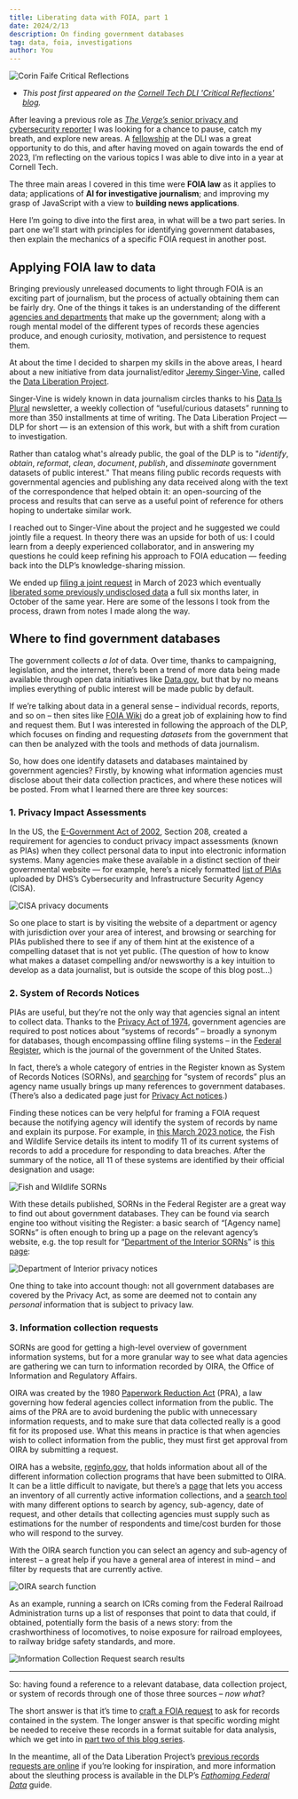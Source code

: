 ```yaml
---
title: Liberating data with FOIA, part 1
date: 2024/2/13
description: On finding government databases
tag: data, foia, investigations
author: You
---
```

![Corin Faife Critical Reflections](/images/2024/CriticalReflections_CorinFaife.png)

* *This post first appeared on the [Cornell Tech DLI 'Critical Reflections' blog](https://www.dli.tech.cornell.edu/post/liberating-data-with-foia-part-i).*

After leaving a previous role as [*The Verge’s* senior privacy and cybersecurity reporter](https://www.theverge.com/authors/corin-faife) I was looking for a chance to pause, catch my breath, and explore new areas. A [fellowship](https://www.dli.tech.cornell.edu/members/faife) at the DLI was a great opportunity to do this, and after having moved on again towards the end of 2023, I’m reflecting on the various topics I was able to dive into in a year at Cornell Tech.

The three main areas I covered in this time were **FOIA law** as it applies to data; applications of **AI for investigative journalism**; and improving my grasp of JavaScript with a view to **building news applications**. 

Here I’m going to dive into the first area, in what will be a two part series. In part one we'll start with principles for identifying government databases, then explain the mechanics of a specific FOIA request in another post.


## Applying FOIA law to data

Bringing previously unreleased documents to light through FOIA is an exciting part of journalism, but the process of actually obtaining them can be fairly dry. One of the things it takes is an understanding of the different [agencies and departments](https://www.usa.gov/agency-index) that make up the government; along with a rough mental model of the different types of records these agencies produce, and enough curiosity, motivation, and persistence to request them.

At about the time I decided to sharpen my skills in the above areas, I heard about a new initiative from data journalist/editor [Jeremy Singer-Vine](https://www.jsvine.com/), called the [Data Liberation Project](https://www.data-liberation-project.org/). 

Singer-Vine is widely known in data journalism circles thanks to his [Data Is Plural](https://www.data-is-plural.com/) newsletter, a weekly collection of “useful/curious datasets” running to more than 350 installments at time of writing. The Data Liberation Project — DLP for short — is an extension of this work, but with a shift from curation to investigation. 

Rather than catalog what's already public, the goal of the DLP is to "_identify_, _obtain_, _reformat_, _clean_, _document_, _publish_, and _disseminate_ government datasets of public interest." That means filing public records requests with governmental agencies and publishing any data received along with the text of the correspondence that helped obtain it: an open-sourcing of the process and results that can serve as a useful point of reference for others hoping to undertake similar work.

I reached out to Singer-Vine about the project and he suggested we could jointly file a request. In theory there was an upside for both of us: I could learn from a deeply experienced collaborator, and in answering my questions he could keep refining his approach to FOIA education — feeding back into the DLP’s knowledge-sharing mission. 

We ended up [filing a joint request](https://www.data-liberation-project.org/requests/peace-corps-resignations/) in March of 2023 which eventually [liberated some previously undisclosed data](https://www.data-liberation-project.org/datasets/peace-corps-resignations/) a full six months later, in October of the same year. Here are some of the lessons I took from the process, drawn from notes I made along the way.


## Where to find government databases

The government collects _a lot_ of data. Over time, thanks to campaigning, legislation, and the internet, there’s been a trend of more data being made available through open data initiatives like [Data.gov](https://data.gov/), but that by no means implies everything of public interest will be made public by default.

If we’re talking about data in a general sense – individual records, reports, and so on – then sites like [FOIA Wiki](https://foia.wiki/wiki/Main_Page) do a great job of explaining how to find and request them. But I was interested in following the approach of the DLP, which focuses on finding and requesting _datasets_ from the government that can then be analyzed with the tools and methods of data journalism.

So, how does one identify datasets and databases maintained by government agencies? Firstly, by knowing what information agencies must disclose about their data collection practices, and where these notices will be posted. From what I learned there are three key sources:

### 1. Privacy Impact Assessments

In the US, the [E-Government Act of 2002](https://www.congress.gov/107/plaws/publ347/PLAW-107publ347.pdf), Section 208, created a requirement for agencies to conduct privacy impact assessments (known as PIAs) when they collect personal data to input into electronic information systems. Many agencies make these available in a distinct section of their governmental website — for example, here’s a nicely formatted [list of PIAs ](https://www.dhs.gov/privacy-documents-cisa)uploaded by DHS’s Cybersecurity and Infrastructure Security Agency (CISA). 

![CISA privacy documents](/images/2024/CISA_privacy_docs.png)

So one place to start is by visiting the website of a department or agency with jurisdiction over your area of interest, and browsing or searching for PIAs published there to see if any of them hint at the existence of a compelling dataset that is not yet public. (The question of how to know what makes a dataset compelling and/or newsworthy is a key intuition to develop as a data journalist, but is outside the scope of this blog post…)

### 2. System of Records Notices

PIAs are useful, but they’re not the only way that agencies signal an intent to collect data. Thanks to the [Privacy Act of 1974](https://osc.gov/Pages/Privacy-Act.aspx), government agencies are required to post notices about “systems of records” – broadly a synonym for databases, though encompassing offline filing systems – in the [Federal Register](https://www.federalregister.gov/), which is the journal of the government of the United States.

In fact, there’s a whole category of entries in the Register known as System of Records Notices (SORNs), and [searching](https://www.federalregister.gov/documents/search#) for “system of records” plus an agency name usually brings up many references to government databases. (There’s also a dedicated page just for [Privacy Act notices](https://www.federalregister.gov/privacy-act-notices-regs).)

Finding these notices can be very helpful for framing a FOIA request because the notifying agency will identify the system of records by name and explain its purpose. For example, in [this March 2023 notice](https://www.federalregister.gov/documents/2023/03/16/2023-05376/privacy-act-of-1974-system-of-records), the Fish and Wildlife Service details its intent to modify 11 of its current systems of records to add a procedure for responding to data breaches. After the summary of the notice, all 11 of these systems are identified by their official designation and usage:

![Fish and Wildlife SORNs](/images/2024/FishWildlifeSORNs.png)

With these details published, SORNs in the Federal Register are a great way to find out about government databases. They can be found via search engine too without visiting the Register: a basic search of “[Agency name] SORNs” is often enough to bring up a page on the relevant agency’s website, e.g. the top result for “[Department of the Interior SORNs](https://www.google.com/search?q=department+of+the+interior+sorns)” is [this page](https://www.doi.gov/privacy/sorn):

![Department of Interior privacy notices](/images/2024/DOI_privacy.png)

One thing to take into account though: not all government databases are covered by the Privacy Act, as some are deemed not to contain any _personal_ information that is subject to privacy law.

### 3. Information collection requests

SORNs are good for getting a high-level overview of government information systems, but for a more granular way to see what data agencies are gathering we can turn to information recorded by OIRA, the Office of Information and Regulatory Affairs.

OIRA was created by the 1980 [Paperwork Reduction Act](https://pra.digital.gov/) (PRA), a law governing how federal agencies collect information from the public. The aims of the PRA are to avoid burdening the public with unnecessary information requests, and to make sure that data collected really is a good fit for its proposed use. What this means in practice is that when agencies wish to collect information from the public, they must first get approval from OIRA by submitting a request.

OIRA has  a website, [reginfo.gov](https://www.reginfo.gov/), that holds information about all of the different information collection programs that have been submitted to OIRA. It can be a little difficult to navigate, but there’s a [page](https://www.reginfo.gov/public/do/PRAMain) that lets you access an inventory of all currently active information collections, and a [search tool](https://www.reginfo.gov/public/do/PRASearch) with many different options to search by agency, sub-agency, date of request, and other details that collecting agencies must supply such as estimations for the number of respondents and time/cost burden for those who will respond to the survey.

With the OIRA search function you can select an agency and sub-agency of interest – a great help if you have a general area of interest in mind – and filter by requests that are currently active.

![OIRA search function](/images/2024/OIRA_search.png)

As an example, running a search on ICRs coming from the Federal Railroad Administration turns up a list of responses that point to data that could, if obtained, potentially form the basis of a news story: from the crashworthiness of locomotives, to noise exposure for railroad employees, to railway bridge safety standards, and more.

![Information Collection Request search results](/images/2024/ICR_search.png)

---

So: having found a reference to a relevant database, data collection project, or system of records through one of those three sources – _now what_?

The short answer is that it’s time to [craft a FOIA request](https://www.nfoic.org/sample-foia-request-letters/#foireq) to ask for records contained in the system. The longer answer is that specific wording might be needed to receive these records in a format suitable for data analysis, which we get into in [part two of this blog series](/posts/liberating-data-foia-2).

In the meantime, all of the Data Liberation Project’s [previous records requests are online](https://www.data-liberation-project.org/requests/) if you’re looking for inspiration, and more information about the sleuthing process is available in the DLP’s [*Fathoming Federal Data*](https://docs.google.com/document/d/1PNNrsK0rYoue4cD2CZ9vtxr2Yoy5oD4dOSmcBXnIRAo/edit#heading=h.3iu31wp8lncp) guide.